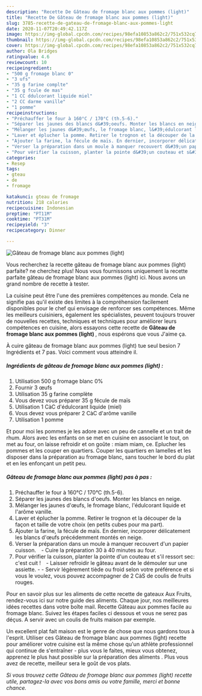 ```yaml
---
description: "Recette De Gâteau de fromage blanc aux pommes (light)"
title: "Recette De Gâteau de fromage blanc aux pommes (light)"
slug: 3785-recette-de-gateau-de-fromage-blanc-aux-pommes-light
date: 2020-11-07T20:49:42.117Z
image: https://img-global.cpcdn.com/recipes/98efa10853a862c2/751x532cq70/gateau-de-fromage-blanc-aux-pommes-light-photo-principale-de-la-recette.jpg
thumbnail: https://img-global.cpcdn.com/recipes/98efa10853a862c2/751x532cq70/gateau-de-fromage-blanc-aux-pommes-light-photo-principale-de-la-recette.jpg
cover: https://img-global.cpcdn.com/recipes/98efa10853a862c2/751x532cq70/gateau-de-fromage-blanc-aux-pommes-light-photo-principale-de-la-recette.jpg
author: Ola Bridges
ratingvalue: 4.6
reviewcount: 10
recipeingredient:
- "500 g fromage blanc 0"
- "3 ufs"
- "35 g farine complte"
- "35 g fcule de mas"
- "1 CC ddulcorant liquide miel"
- "2 CC darme vanille"
- "1 pomme"
recipeinstructions:
- "Préchauffer le four à 160°C / 170°C (th.5-6)."
- "Séparer les jaunes des blancs d&#39;oeufs. Monter les blancs en neige."
- "Mélanger les jaunes d&#39;œufs, le fromage blanc, l&#39;édulcorant liquide et l&#39;arôme vanille."
- "Laver et éplucher la pomme. Retirer le trognon et la découper de la façon et taille de votre choix (en petits cubes pour ma part)."
- "Ajouter la farine, la fécule de maïs. En dernier, incorporer délicatement les blancs d&#39;œufs précédemment montés en neige."
- "Verser la préparation dans un moule à manquer recouvert d&#39;un papier cuisson.⠀ Cuire la préparation 30 à 40 minutes au four."
- "Pour vérifier la cuisson, planter la pointe d&#39;un couteau et s&#39;il ressort sec: c&#39;est cuit !⠀ Laisser refroidir le gâteau avant de le démouler sur une assiette.  Servir légèrement tiède ou froid selon votre préférence et si vous le voulez, vous pouvez accompagner de 2 CàS de coulis de fruits rouges."
categories:
- Resep
tags:
- gteau
- de
- fromage

katakunci: gteau de fromage 
nutrition: 218 calories
recipecuisine: Indonesian
preptime: "PT11M"
cooktime: "PT31M"
recipeyield: "3"
recipecategory: Dinner

---
```



![Gâteau de fromage blanc aux pommes (light)](https://img-global.cpcdn.com/recipes/98efa10853a862c2/751x532cq70/gateau-de-fromage-blanc-aux-pommes-light-photo-principale-de-la-recette.jpg)

Vous recherchez la recette gâteau de fromage blanc aux pommes (light) parfaite? ne cherchez plus! Nous vous fournissons uniquement la recette parfaite gâteau de fromage blanc aux pommes (light) ici. Nous avons un grand nombre de recette à tester.

La cuisine peut être l'une des premières compétences au monde. Cela ne signifie pas qu'il existe des limites à la compréhension facilement disponibles pour le chef qui envisage de renforcer ses compétences. Même les meilleurs cuisiniers, également les spécialistes, peuvent toujours trouver de nouvelles recettes, techniques et techniques pour améliorer leurs compétences en cuisine, alors essayons cette recette de <strong> Gâteau de fromage blanc aux pommes (light) </strong>, nous espérons que vous J'aime ça.

<!--inarticleads1-->

À cuire gâteau de fromage blanc aux pommes (light) tue seul besion 7 Ingrédients et 7 pas. Voici comment vous atteindre il.

##### Ingrédients de gâteau de fromage blanc aux pommes (light) :

1. Utilisation 500 g fromage blanc 0%
1. Fournir 3 œufs
1. Utilisation 35 g farine complète
1. Vous devez vous préparer 35 g fécule de maïs
1. Utilisation 1 CàC d&#39;édulcorant liquide (miel)
1. Vous devez vous préparer 2 CàC d&#39;arôme vanille
1. Utilisation 1 pomme


Et pour moi les pommes je les adore avec un peu de cannelle et un trait de rhum. Alors avec les enfants on se met en cuisine en associant le tout, on met au four, on laisse refroidir et on goûte : miam miam, ce. Eplucher les pommes et les couper en quartiers. Couper les quartiers en lamelles et les disposer dans la préparation au fromage blanc, sans toucher le bord du plat et en les enfonçant un petit peu. 

<!--inarticleads2-->

##### Gâteau de fromage blanc aux pommes (light) pas à pas :

1. Préchauffer le four à 160°C / 170°C (th.5-6).
1. Séparer les jaunes des blancs d&#39;oeufs. Monter les blancs en neige.
1. Mélanger les jaunes d&#39;œufs, le fromage blanc, l&#39;édulcorant liquide et l&#39;arôme vanille.
1. Laver et éplucher la pomme. Retirer le trognon et la découper de la façon et taille de votre choix (en petits cubes pour ma part).
1. Ajouter la farine, la fécule de maïs. En dernier, incorporer délicatement les blancs d&#39;œufs précédemment montés en neige.
1. Verser la préparation dans un moule à manquer recouvert d&#39;un papier cuisson.⠀ - Cuire la préparation 30 à 40 minutes au four.
1. Pour vérifier la cuisson, planter la pointe d&#39;un couteau et s&#39;il ressort sec: c&#39;est cuit !⠀ - Laisser refroidir le gâteau avant de le démouler sur une assiette. -  - Servir légèrement tiède ou froid selon votre préférence et si vous le voulez, vous pouvez accompagner de 2 CàS de coulis de fruits rouges.


Pour en savoir plus sur les aliments de cette recette de gateaux Aux Fruits, rendez-vous ici sur notre guide des aliments. Chaque jour, nos meilleures idées recettes dans votre boîte mail. Recette Gâteau aux pommes facile au fromage blanc. Suivez les étapes faciles ci dessous et vous ne serez pas déçus. A servir avec un coulis de fruits maison par exemple. 

<!--inarticleads1-->

<p>
Un excellent plat fait maison est le genre de chose que nous gardons tous à l'esprit. Utiliser ces Gâteau de fromage blanc aux pommes (light) recette pour améliorer votre cuisine est la même chose qu'un athlète professionnel qui continue de s'entraîner - plus vous le faites, mieux vous obtenez, apprenez le plus haut possible sur la préparation des aliments . Plus vous avez de recette, meilleur sera le goût de vos plats.
</p>

<p>
<i>Si vous trouvez cette Gâteau de fromage blanc aux pommes (light) recette utile, partagez-la avec vos bons amis ou votre famille, merci et bonne chance.</i>
</p>
